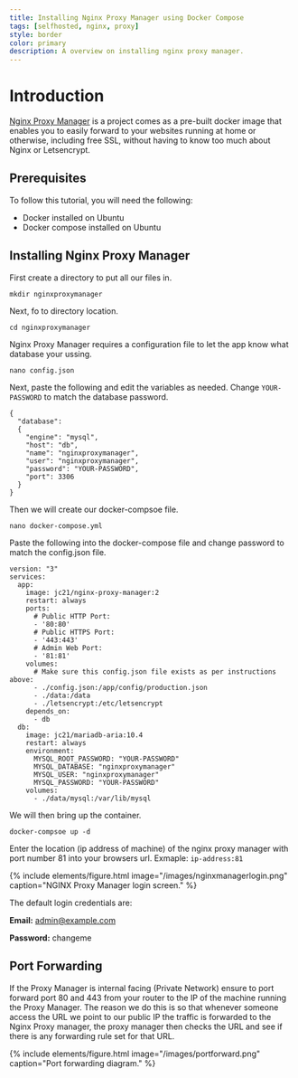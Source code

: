 ```yaml
---
title: Installing Nginx Proxy Manager using Docker Compose
tags: [selfhosted, nginx, proxy]
style: border
color: primary
description: A overview on installing nginx proxy manager.
---
```


# Introduction

[Nginx Proxy Manager](https://nginxproxymanager.com) is a project comes as a pre-built docker image that enables you to easily forward to your websites running at home or otherwise, including free SSL, without having to know too much about Nginx or Letsencrypt.

## Prerequisites

To follow this tutorial, you will need the following:

- Docker installed on Ubuntu
- Docker compose installed on Ubuntu

## Installing Nginx Proxy Manager

First create a directory to put all our files in.

```shell
mkdir nginxproxymanager
```

Next, fo to directory location.

```shell
cd nginxproxymanager
```

Nginx Proxy Manager requires a configuration file to let the app know what database your ussing.

```shell
nano config.json
```

Next, paste the following and edit the variables as needed. Change `YOUR-PASSWORD` to match the database password.

```shell
{
  "database": 
  {
    "engine": "mysql",
    "host": "db",
    "name": "nginxproxymanager",
    "user": "nginxproxymanager",
    "password": "YOUR-PASSWORD",
    "port": 3306
  }
}
```

Then we will create our docker-compsoe file.

```shell
nano docker-compose.yml
```

Paste the following into the docker-compose file and change password to match the config.json file.

```shell
version: "3"
services:
  app:
    image: jc21/nginx-proxy-manager:2
    restart: always
    ports:
      # Public HTTP Port:
      - '80:80'
      # Public HTTPS Port:
      - '443:443'
      # Admin Web Port:
      - '81:81'
    volumes:
      # Make sure this config.json file exists as per instructions above:
      - ./config.json:/app/config/production.json
      - ./data:/data
      - ./letsencrypt:/etc/letsencrypt
    depends_on:
      - db
  db:
    image: jc21/mariadb-aria:10.4
    restart: always
    environment:
      MYSQL_ROOT_PASSWORD: "YOUR-PASSWORD"
      MYSQL_DATABASE: "nginxproxymanager"
      MYSQL_USER: "nginxproxymanager"
      MYSQL_PASSWORD: "YOUR-PASSWORD"
    volumes:
      - ./data/mysql:/var/lib/mysql
```

We will then bring up the container.

```shell
docker-compsoe up -d
```
Enter the location (ip address of machine) of the nginx proxy manager with port number 81 into your browsers url. Exmaple: `ip-address:81`

{% include elements/figure.html image="/images/nginxmanagerlogin.png" caption="NGINX Proxy Manager login screen." %}

The default login credentials are:

**Email:** admin@example.com

**Password:** changeme

## Port Forwarding

If the Proxy Manager is internal facing (Private Network) ensure to port forward port 80 and 443 from your router to the IP of the machine running the Proxy Manager. The reason we do this is so that whenever someone access the URL we point to our public IP the traffic is forwarded to the Nginx Proxy manager, the proxy manager then checks the URL and see if there is any forwarding rule set for that URL.

{% include elements/figure.html image="/images/portforward.png" caption="Port forwarding diagram." %}